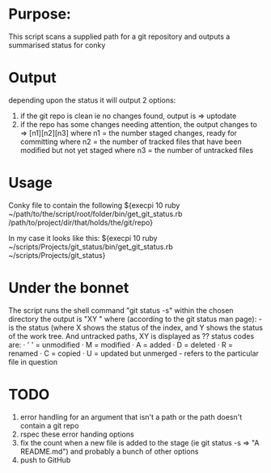 #  Purpose:		
This script scans a supplied path for a git repository and outputs a summarised status for conky

# Output
depending upon the status it will output 2 options:
1) if the git repo is clean ie no changes found, output is => uptodate
2) if the repo has some changes needing attention, the output changes to => [n1][n2][n3]
		where n1 = the number staged changes, ready for committing
		where n2 = the number of tracked files that have been modified but not yet staged
		where n3 = the number of untracked files

# Usage
Conky file to contain the following
${execpi 10 ruby ~/path/to/the/script/root/folder/bin/get_git_status.rb /path/to/project/dir/that/holds/the/git/repo}

In my case it looks like this:
${execpi 10 ruby ~/scripts/Projects/git_status/bin/get_git_status.rb ~/scripts/Projects/git_status}	

# Under the bonnet
The script runs the shell command "git status -s" within the chosen directory
the output is "XY <filename>" where (according to the git status man page):
	- <XY> is the status (where X shows the status of the index, and Y shows the status of the work tree. And untracked paths, XY is displayed as ??
			status codes are:
       ·   ' ' = unmodified
       ·    M = modified
       ·    A = added
       ·    D = deleted
       ·    R = renamed
       ·    C = copied
       ·    U = updated but unmerged
	- <filename> refers to the particular file in question 

# TODO
1) error handling for an argument that isn't a path or the path doesn't contain a git repo
2) rspec these error handing options
3) fix the count when a new file is added to the stage (ie git status -s => "A  README.md") and probably a bunch of other options
4) push to GitHub

